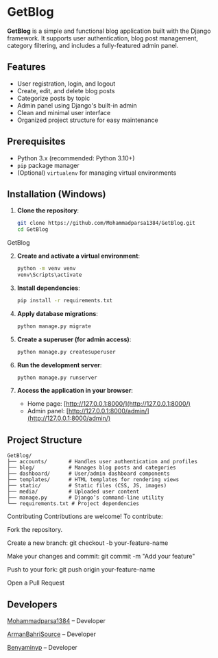 # GetBlog

**GetBlog** is a simple and functional blog application built with the Django framework. It supports user authentication, blog post management, category filtering, and includes a fully-featured admin panel.

## Features

- User registration, login, and logout
- Create, edit, and delete blog posts
- Categorize posts by topic
- Admin panel using Django's built-in admin
- Clean and minimal user interface
- Organized project structure for easy maintenance

## Prerequisites

- Python 3.x (recommended: Python 3.10+)
- `pip` package manager
- (Optional) `virtualenv` for managing virtual environments

## Installation (Windows)

1. **Clone the repository**:

   ```bash
   git clone https://github.com/Mohammadparsa1384/GetBlog.git
   cd GetBlog
 GetBlog


2. **Create and activate a virtual environment**:

   ```bash
   python -m venv venv
   venv\Scripts\activate
   ```

3. **Install dependencies**:

   ```bash
   pip install -r requirements.txt
   ```

4. **Apply database migrations**:

   ```bash
   python manage.py migrate
   ```

5. **Create a superuser (for admin access)**:

   ```bash
   python manage.py createsuperuser
   ```

6. **Run the development server**:

   ```bash
   python manage.py runserver
   ```

7. **Access the application in your browser**:

   * Home page: [http://127.0.0.1:8000/](http://127.0.0.1:8000/)
   * Admin panel: [http://127.0.0.1:8000/admin/](http://127.0.0.1:8000/admin/)

## Project Structure

```text
GetBlog/
├── accounts/       # Handles user authentication and profiles
├── blog/           # Manages blog posts and categories
├── dashboard/      # User/admin dashboard components
├── templates/      # HTML templates for rendering views
├── static/         # Static files (CSS, JS, images)
├── media/          # Uploaded user content
├── manage.py       # Django’s command-line utility
└── requirements.txt # Project dependencies
```
Contributing
Contributions are welcome! To contribute:

Fork the repository.

Create a new branch: git checkout -b your-feature-name

Make your changes and commit: git commit -m "Add your feature"

Push to your fork: git push origin your-feature-name

Open a Pull Request

## Developers
[Mohammadparsa1384](https://github.com/Mohammadparsa1384) – Developer

[ArmanBahriSource](https://github.com/ArmanBahriSource) – Developer

[Benyaminyp](https://github.com/Benyaminyp) – Developer


